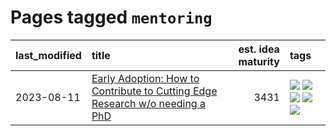# Pages tagged `mentoring`

|last_modified|title|est. idea maturity|tags
|:---|:---|---:|:---|
|2023-08-11|[Early Adoption: How to Contribute to Cutting Edge Research w/o needing a PhD](../early_adoption_and_fomo.md)|3431|[![](https://img.shields.io/badge/tag-autobiographical-d5f6c6)](../tags/autobiographical.md) [![](https://img.shields.io/badge/tag-career_advice-dd597e)](../tags/career_advice.md) [![](https://img.shields.io/badge/tag-early_adoption-e8ae48)](../tags/early_adoption.md) [![](https://img.shields.io/badge/tag-mentoring-b5ec2c)](../tags/mentoring.md) [![](https://img.shields.io/badge/tag-reddit-f76896)](../tags/reddit.md)|